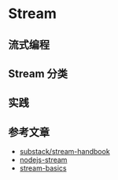 # Stream

## 流式编程

## Stream 分类

## 实践

## 参考文章

* [substack/stream-handbook](https://github.com/substack/stream-handbook)
* [nodejs-stream](http://taobaofed.org/blog/2017/08/31/nodejs-stream/)
* [stream-basics](https://tech.meituan.com/stream-basics.html)